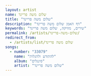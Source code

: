 ```yaml
---
layout: artist
name: שלום משה פריינד
title: "שלום משה פריינד"
description: "דף האמן שלום משה פריינד"
keywords: "שירים, מוזיקה, שלום משה פריינד"
permalink: /artists/שלום-משה-פריינד/
redirect_from:
  - /artists/list/שלום משה פריינד
songs:
  - number: "33079"
    name: "להתודע ולהגלות"
    album: "סינגלים"
    artist: "שלום משה פריינד"
---
```

